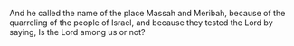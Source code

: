 And he called the name of the place Massah and Meribah, because of the quarreling of the people of Israel, and because they tested the Lord by saying, Is the Lord among us or not?
